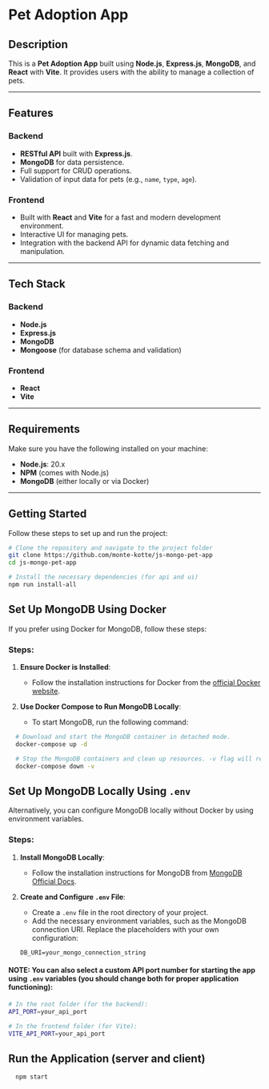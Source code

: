# Pet Adoption App

## Description

This is a **Pet Adoption App** built using **Node.js**, **Express.js**, **MongoDB**, and **React** with **Vite**. It provides users with the ability to manage a collection of pets.

---

## Features

### Backend
- **RESTful API** built with **Express.js**.
- **MongoDB** for data persistence.
- Full support for CRUD operations.
- Validation of input data for pets (e.g., `name`, `type`, `age`).

### Frontend
- Built with **React** and **Vite** for a fast and modern development environment.
- Interactive UI for managing pets.
- Integration with the backend API for dynamic data fetching and manipulation.

---

## Tech Stack

### Backend
- **Node.js**
- **Express.js**
- **MongoDB**
- **Mongoose** (for database schema and validation)

### Frontend
- **React**
- **Vite**

---

## Requirements

Make sure you have the following installed on your machine:

- **Node.js**: 20.x
- **NPM** (comes with Node.js)
- **MongoDB** (either locally or via Docker)

---

## Getting Started

Follow these steps to set up and run the project:

```bash
# Clone the repository and navigate to the project folder
git clone https://github.com/monte-kotte/js-mongo-pet-app
cd js-mongo-pet-app

# Install the necessary dependencies (for api and ui)
npm run install-all
```

## Set Up MongoDB Using Docker

If you prefer using Docker for MongoDB, follow these steps:

### Steps:

1. **Ensure Docker is Installed**:
   - Follow the installation instructions for Docker from the [official Docker website](https://www.docker.com/get-started/).

2. **Use Docker Compose to Run MongoDB Locally**:
   - To start MongoDB, run the following command:

```bash
  # Download and start the MongoDB container in detached mode.
  docker-compose up -d

  # Stop the MongoDB containers and clean up resources. -v flag will remove volumes associated with the containers.
  docker-compose down -v
```

## Set Up MongoDB Locally Using `.env`

Alternatively, you can configure MongoDB locally without Docker by using environment variables.

### Steps:

1. **Install MongoDB Locally**:
   - Follow the installation instructions for MongoDB from [MongoDB Official Docs](https://www.mongodb.com/docs/manual/installation/).

2. **Create and Configure `.env` File**:
   - Create a `.env` file in the root directory of your project.
   - Add the necessary environment variables, such as the MongoDB connection URI. Replace the placeholders with your own configuration:

   ```env
   DB_URI=your_mongo_connection_string
   ```

 #### NOTE: You can also select a custom API port number for starting the app using `.env` variables (you should change both for proper application functioning):

   ```bash
   # In the root folder (for the backend):
   API_PORT=your_api_port

   # In the frontend folder (for Vite):
   VITE_API_PORT=your_api_port
   ```

## Run the Application (server and client)

```bash
  npm start
```

